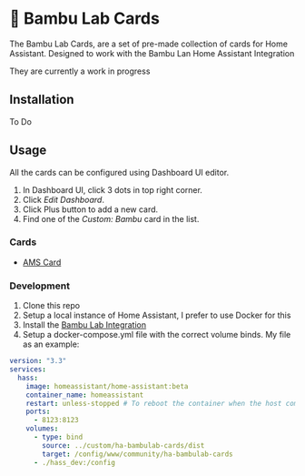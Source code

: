# 🐼 Bambu Lab Cards

[//]: # ([![hacs][hacs-badge]][hacs-url])

[//]: # ([![release][release-badge]][release-url])


The Bambu Lab Cards, are a set of pre-made collection of cards for Home Assistant.  Designed to work with the Bambu Lan Home Assistant Integration

They are currently a work in progress

## Installation

To Do

## Usage

All the cards can be configured using Dashboard UI editor.

1. In Dashboard UI, click 3 dots in top right corner.
2. Click _Edit Dashboard_.
3. Click Plus button to add a new card.
4. Find one of the _Custom: Bambu_ card in the list.

### Cards

- [AMS Card](doc/cards/amd-card.md)

### Development

1. Clone this repo
2. Setup a local instance of Home Assistant, I prefer to use Docker for this
3. Install the [Bambu Lab Integration](https://github.com/greghesp/ha-bambulab)
4. Setup a docker-compose.yml file with the correct volume binds. My file as an example:
```yml 
version: "3.3"
services:
  hass:
    image: homeassistant/home-assistant:beta
    container_name: homeassistant
    restart: unless-stopped # To reboot the container when the host comes back up from restarts.
    ports:
      - 8123:8123
    volumes:
      - type: bind
        source: ../custom/ha-bambulab-cards/dist
        target: /config/www/community/ha-bambulab-cards
      - ./hass_dev:/config
```

<!-- Badges -->
[hacs-url]: https://github.com/hacs/integration
[hacs-badge]: https://img.shields.io/badge/hacs-default-orange.svg?style=flat-square
[release-badge]: https://img.shields.io/github/v/release/greghesp/ha-bambulab-cards?style=flat-square
[release-url]: https://github.com/greghesp/ha-bambulab-cards/releases